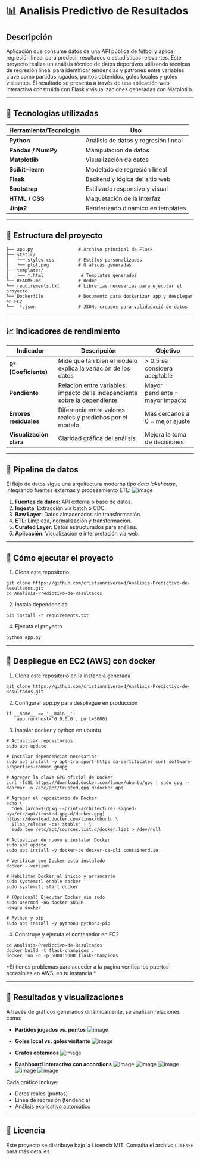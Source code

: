 # 📊 Analisis Predictivo de Resultados
## Descripción 
Aplicación que consume datos de una API pública de fútbol y aplica regresión lineal para predecir resultados o estadísticas relevantes.
Este proyecto realiza un análisis técnico de datos deportivos utilizando técnicas de regresión lineal para identificar tendencias y patrones entre variables clave como partidos jugados, puntos obtenidos, goles locales y goles visitantes. El resultado se presenta a través de una aplicación web interactiva construida con Flask y visualizaciones generadas con Matplotlib.
***
## 🔧 Tecnologias utilizadas 
| Herramienta/Tecnología  | Uso                                    |
| -------------------------- | ---------------------------------------- |
| **Python**         | Análisis de datos y regresión lineal |
| **Pandas / NumPy** | Manipulación de datos                 |
| **Matplotlib**     | Visualización de datos                |
| **Scikit-learn**   | Modelado de regresión lineal          |
| **Flask**          | Backend y lógica del sitio web        |
| **Bootstrap**      | Estilizado responsivo y visual         |
| **HTML / CSS**     | Maquetación de la interfaz            |
| **Jinja2**         | Renderizado dinámico en templates     |
***
## 📁 Estructura del proyecto
```#
├── app.py                 # Archivo principal de Flask
├── static/
│   └── styles.css         # Estilos personalizados
│   └── plot.png           # Graficas generadas
├── templates/
│   └── *.html              # Templates generados
└── README.md              # Redme
└── requirements.txt       # Librerias necesarias para ejecutar el proyecto
└── Dockerfile             # Documento para dockerizar app y desplegar en EC2
└──  *.json                # JSONs creados para validadació de datos

```
***
## 📈 Indicadores de rendimiento
| Indicador                      | Descripción                                                                | Objetivo                         |
| -------------------------------- | ----------------------------------------------------------------------------- | ---------------------------------- |
| **R² (Coeficiente)**    | Mide qué tan bien el modelo explica la variación de los datos             | > 0.5 se considera aceptable     |
| **Pendiente**            | Relación entre variables: impacto de la independiente sobre la dependiente | Mayor pendiente = mayor impacto  |
| **Errores residuales**   | Diferencia entre valores reales y predichos por el modelo                   | Más cercanos a 0 = mejor ajuste |
| **Visualización clara** | Claridad gráfica del análisis                                             | Mejora la toma de decisiones     |
***
## 🔄 Pipeline de datos

El flujo de datos sigue una arquitectura moderna tipo ​*data lakehouse*​, integrando fuentes externas y procesamiento ETL:
![image](https://github.com/user-attachments/assets/f04923fa-8811-46da-8ccc-0c15d4e2c5a5)

1. ​**Fuentes de datos**​: API externa o base de datos.
2. ​**Ingesta**​: Extracción vía batch o CDC.
3. ​**Raw Layer**​: Datos almacenados sin transformación.
4. ​**ETL**​: Limpieza, normalización y transformación.
5. ​**Curated Layer**​: Datos estructurados para análisis.
6. ​**Aplicación**​: Visualización e interpretación vía web.
***
## 🚀 Cómo ejecutar el proyecto

1. Clona este repositorio
```#
git clone https://github.com/cristianriveraxd/Analisis-Predictivo-de-Resultados.git
cd Analisis-Predictivo-de-Resultados
```
2. Instala dependencias
```#
pip install -r requirements.txt
```
4. Ejecuta el proyecto
```#
python app.py
```
***

## 🚀 Despliegue en EC2 (AWS) con docker
1. Clona este repositorio en la instancia generada
```#
git clone https://github.com/cristianriveraxd/Analisis-Predictivo-de-Resultados.git

```
2. Configurar app.py para despliegue en producción
```#
if __name__ == '__main__':
    app.run(host='0.0.0.0', port=5000)
```
3. Instalar docker y python en ubuntu
```#
# Actualizar repositorios
sudo apt update

# Instalar dependencias necesarias
sudo apt install -y apt-transport-https ca-certificates curl software-properties-common gnupg

# Agregar la clave GPG oficial de Docker
curl -fsSL https://download.docker.com/linux/ubuntu/gpg | sudo gpg --dearmor -o /etc/apt/trusted.gpg.d/docker.gpg

# Agregar el repositorio de Docker
echo \
  "deb [arch=$(dpkg --print-architecture) signed-by=/etc/apt/trusted.gpg.d/docker.gpg] https://download.docker.com/linux/ubuntu \
  $(lsb_release -cs) stable" | \
  sudo tee /etc/apt/sources.list.d/docker.list > /dev/null

# Actualizar de nuevo e instalar Docker
sudo apt update
sudo apt install -y docker-ce docker-ce-cli containerd.io

# Verificar que Docker está instalado
docker --version

# Habilitar Docker al inicio y arrancarlo
sudo systemctl enable docker
sudo systemctl start docker

# (Opcional) Ejecutar Docker sin sudo
sudo usermod -aG docker $USER
newgrp docker

# Python y pip
sudo apt install -y python3 python3-pip

```
4. Construye y ejecuta el contenedor en EC2
```#
cd Analisis-Predictivo-de-Resultados
docker build -t flask-champions .
docker run -d -p 5000:5000 flask-champions
```
*Si tienes problemas para acceder a la pagina verifica los puertos accesibles en AWS, en tu instancia *

***
## 🧠 Resultados y visualizaciones

A través de gráficos generados dinámicamente, se analizan relaciones como:

* **Partidos jugados vs. puntos**
  ![image](https://github.com/user-attachments/assets/51aa05f1-659d-4ac7-9da2-7c7d79697bd8)

* **Goles local vs. goles visitante**
  ![image](https://github.com/user-attachments/assets/6770abf6-ec0f-4e39-b1df-0c86c4a1ebce)

* **Grafos obtenidos**
  ![image](https://github.com/user-attachments/assets/0f4b12ac-2324-4584-a1d0-dafdd3ba3423)
  
* **Dashboard interactivo con accordions**
  ![image](https://github.com/user-attachments/assets/d4cc9177-abe7-490c-8bbf-a384480c52f4)
  ![image](https://github.com/user-attachments/assets/a50bc4a2-aa7c-4a44-845e-9174bd843e51)
  ![image](https://github.com/user-attachments/assets/28c68bb0-2314-426e-bff0-882f3ae7d1a0)
  ![image](https://github.com/user-attachments/assets/3f9fcb46-2a75-4ab0-9ed9-fd16ccdf2a5d)
  ![image](https://github.com/user-attachments/assets/d75c72d9-0741-4e50-8c0a-4ef2eb806624)


Cada gráfico incluye:

* Datos reales (puntos)
* Línea de regresión (tendencia)
* Análisis explicativo automático

***

## 📜 Licencia

Este proyecto se distribuye bajo la Licencia MIT. Consulta el archivo `LICENSE` para más detalles.
